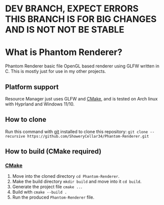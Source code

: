 # DEV BRANCH, EXPECT ERRORS THIS BRANCH IS FOR BIG CHANGES AND IS NOT NOT BE STABLE

# What is Phantom Renderer?

Phantom Renderer basic file OpenGL based renderer using GLFW written in C. This is mostly just for use in my other projects.

## Platform support

Resource Manager just uses GLFW and [CMake](https://cmake.org/), and is tested on Arch linux with Hyprland and Windows 11/10.

## How to clone

Run this command with [git](https://git-scm.com/) installed to clone this repository: `git clone --recursive https://github.com/ShoweryCellar34/Phantom-Renderer.git`

## How to build \(CMake required\)

### [CMake](https://cmake.org/)
1. Move into the cloned directory `cd Phantom-Renderer`.
2. Make the build directory `mkdir build` and move into it `cd build`.
3. Generate the project file `cmake ..`.
4. Build with `cmake --build .`
5. Run the produced `Phantom-Renderer` file.
